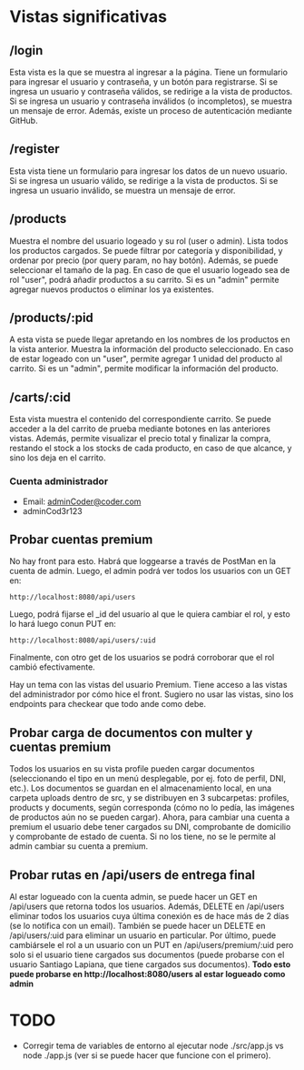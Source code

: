 # Vistas significativas
## /login
Esta vista es la que se muestra al ingresar a la página. Tiene un formulario para ingresar el usuario y contraseña, y un botón para registrarse. Si se ingresa un usuario y contraseña válidos, se redirige a la vista de productos. Si se ingresa un usuario y contraseña inválidos (o incompletos), se muestra un mensaje de error.
Además, existe un proceso de autenticación mediante GitHub.
## /register
Esta vista tiene un formulario para ingresar los datos de un nuevo usuario. Si se ingresa un usuario válido, se redirige a la vista de productos. Si se ingresa un usuario inválido, se muestra un mensaje de error.
## /products
Muestra el nombre del usuario logeado y su rol (user o admin). Lista todos los productos cargados. Se puede filtrar por categoría y disponibilidad, 
y ordenar por precio (por query param, no hay botón). Además, se puede seleccionar el tamaño de la pag.
En caso de que el usuario logeado sea de rol "user", podrá añadir productos a su carrito. Si es un "admin" permite agregar nuevos productos o eliminar los ya existentes.
## /products/:pid
A esta vista se puede llegar apretando en los nombres de los productos en la vista anterior. Muestra la información del producto seleccionado.
En caso de estar logeado con un "user", permite agregar 1 unidad del producto al carrito. Si es un "admin", permite modificar la información del producto.
## /carts/:cid
Esta vista muestra el contenido del correspondiente carrito. Se puede acceder a la del carrito de prueba mediante botones en las anteriores vistas.
Además, permite visualizar el precio total y finalizar la compra, restando el stock a los stocks de cada producto, en caso de que alcance, y sino los deja en el carrito.

### Cuenta administrador
- Email: adminCoder@coder.com
- adminCod3r123

## Probar cuentas premium
No hay front para esto. Habrá que loggearse a través de PostMan en la cuenta de admin. Luego, el admin podrá ver todos los usuarios con un GET en:
```
http://localhost:8080/api/users
```
Luego, podrá fijarse el _id del usuario al que le quiera cambiar el rol, y esto lo hará luego conun PUT en:
```
http://localhost:8080/api/users/:uid
```
Finalmente, con otro get de los usuarios se podrá corroborar que el rol cambió efectivamente.

Hay un tema con las vistas del usuario Premium. Tiene acceso a las vistas del administrador por cómo hice el front. Sugiero no usar las vistas, sino los endpoints para checkear que todo ande como debe.

## Probar carga de documentos con multer y cuentas premium
Todos los usuarios en su vista profile pueden cargar documentos (seleccionando el tipo en un menú desplegable, por ej. foto de perfil, DNI, etc.). Los documentos se guardan en el almacenamiento local,
en una carpeta uploads dentro de src, y se distribuyen en 3 subcarpetas: profiles, products y documents, según corresponda (cómo no lo pedía, las imágenes de productos aún no se pueden cargar).
Ahora, para cambiar una cuenta a premium el usuario debe tener cargados su DNI, comprobante de domicilio y comprobante de estado de cuenta. Si no los tiene, no se le permite al admin cambiar su cuenta a premium.

## Probar rutas en /api/users de entrega final
Al estar logueado con la cuenta admin, se puede hacer un GET en /api/users que retorna todos los usuarios. Además, DELETE en /api/users eliminar todos los usuarios cuya última conexión es de hace más de 2 días (se lo notifica con un email). También se puede hacer un DELETE en /api/users/:uid para eliminar un usuario en particular. Por último, puede cambiársele el rol a un usuario con un PUT en /api/users/premium/:uid pero solo si el usuario tiene cargados sus documentos (puede probarse con el usuario Santiago Lapiana, que tiene cargados sus documentos).
**Todo esto puede probarse en http://localhost:8080/users al estar logueado como admin**

# TODO
- Corregir tema de variables de entorno al ejecutar node ./src/app.js vs node ./app.js (ver si se puede hacer que funcione con el primero).
